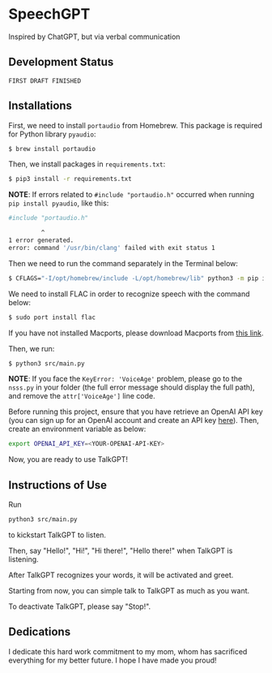# SpeechGPT
Inspired by ChatGPT, but via verbal communication

## Development Status
`FIRST DRAFT FINISHED`

## Installations
First, we need to install `portaudio` from Homebrew. This package is required
for Python library `pyaudio`:

```bash
$ brew install portaudio
```

Then, we install packages in `requirements.txt`:
```bash
$ pip3 install -r requirements.txt
```

**NOTE**: If errors related to `#include "portaudio.h"` occurred when running 
`pip install pyaudio`, like this:
```bash
#include "portaudio.h"

         ^
1 error generated.
error: command '/usr/bin/clang' failed with exit status 1
``` 
Then we need to run the command separately in the Terminal below:
```bash
$ CFLAGS="-I/opt/homebrew/include -L/opt/homebrew/lib" python3 -m pip install pyaudio
```

We need to install FLAC in order to recognize speech with the command below:
```bash
$ sudo port install flac
```
If you have not installed Macports, please download Macports from 
[this link](https://www.macports.org/install.php).

Then, we run:
```bash
$ python3 src/main.py
```

**NOTE**: If you face the `KeyError: 'VoiceAge'` problem, please go to the 
`nsss.py` in your folder (the full error message should display the full path),
and remove the `attr['VoiceAge']` line code.

Before running this project, ensure that you have retrieve an OpenAI API key 
(you can sign up for an OpenAI account and create an API key 
[here](https://platform.openai.com/account/api-keys)). Then, create an 
environment variable as below:
```bash
export OPENAI_API_KEY=<YOUR-OPENAI-API-KEY>
```

Now, you are ready to use TalkGPT!

## Instructions of Use

Run
```bash
python3 src/main.py
```
to kickstart TalkGPT to listen.

Then, say "Hello!", "Hi!", "Hi there!", "Hello there!" when TalkGPT is listening.

After TalkGPT recognizes your words, it will be activated and greet.

Starting from now, you can simple talk to TalkGPT as much as you want.

To deactivate TalkGPT, please say "Stop!".

## Dedications
I dedicate this hard work commitment to my mom, whom has sacrificed everything 
for my better future. I hope I have made you proud!
